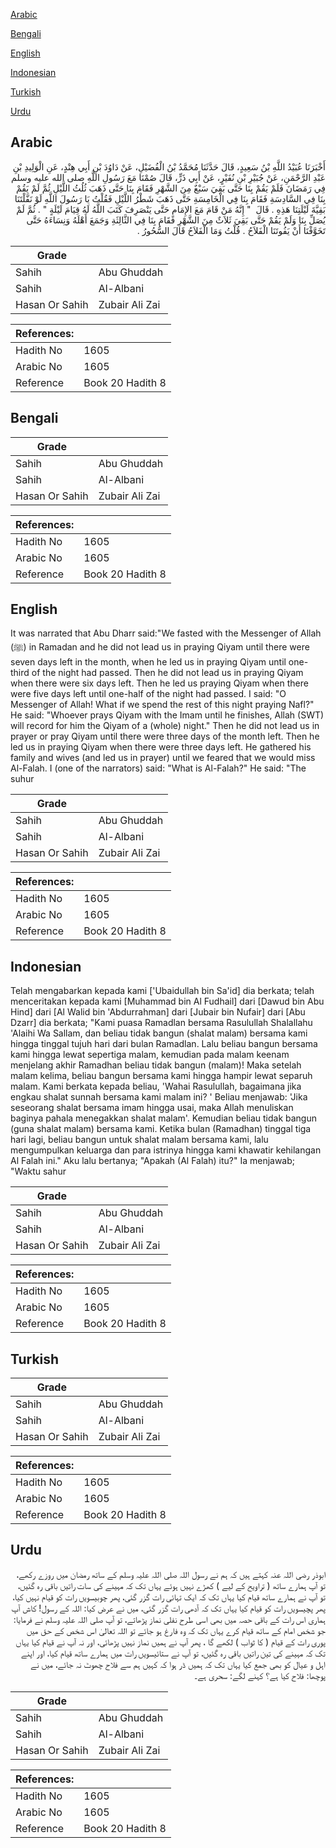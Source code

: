 [Arabic](#arabic)

[Bengali](#bengali)

[English](#english)

[Indonesian](#indonesian)

[Turkish](#turkish)

[Urdu](#urdu)

## Arabic


<div dir="rtl" lang="ar" style={{fontSize:'larger',backgroundColor:'#f8f9fa',padding:20}}>
أَخْبَرَنَا عُبَيْدُ اللَّهِ بْنُ سَعِيدٍ، قَالَ حَدَّثَنَا مُحَمَّدُ بْنُ الْفُضَيْلِ، عَنْ دَاوُدَ بْنِ أَبِي هِنْدٍ، عَنِ الْوَلِيدِ بْنِ عَبْدِ الرَّحْمَنِ، عَنْ جُبَيْرِ بْنِ نُفَيْرٍ، عَنْ أَبِي ذَرٍّ، قَالَ صُمْنَا مَعَ رَسُولِ اللَّهِ صلى الله عليه وسلم فِي رَمَضَانَ فَلَمْ يَقُمْ بِنَا حَتَّى بَقِيَ سَبْعٌ مِنَ الشَّهْرِ فَقَامَ بِنَا حَتَّى ذَهَبَ ثُلُثُ اللَّيْلِ ثُمَّ لَمْ يَقُمْ بِنَا فِي السَّادِسَةِ فَقَامَ بِنَا فِي الْخَامِسَةِ حَتَّى ذَهَبَ شَطْرُ اللَّيْلِ فَقُلْتُ يَا رَسُولَ اللَّهِ لَوْ نَفَّلْتَنَا بَقِيَّةَ لَيْلَتِنَا هَذِهِ ‏.‏ قَالَ ‏ "‏ إِنَّهُ مَنْ قَامَ مَعَ الإِمَامِ حَتَّى يَنْصَرِفَ كَتَبَ اللَّهُ لَهُ قِيَامَ لَيْلَةٍ ‏"‏ ‏.‏ ثُمَّ لَمْ يُصَلِّ بِنَا وَلَمْ يَقُمْ حَتَّى بَقِيَ ثَلاَثٌ مِنَ الشَّهْرِ فَقَامَ بِنَا فِي الثَّالِثَةِ وَجَمَعَ أَهْلَهُ وَنِسَاءَهُ حَتَّى تَخَوَّفْنَا أَنْ يَفُوتَنَا الْفَلاَحُ ‏.‏ قُلْتُ وَمَا الْفَلاَحُ قَالَ السُّحُورُ ‏.‏
</div>
<div style={{backgroundColor:'#f8f9fa',padding:20, marginBottom: 10}}><table> <thead> <tr> <th>Grade</th> <th></th> </tr> </thead> <tbody> <tr><td>Sahih</td><td>Abu Ghuddah</td></tr><tr><td>Sahih</td><td>Al-Albani</td></tr><tr><td>Hasan Or Sahih</td><td>Zubair Ali Zai</td></tr></tbody></table><table> <thead> <tr> <th>References:</th> <th></th> </tr> </thead> <tbody><tr><td>Hadith No</td><td>1605</td></tr><tr><td>Arabic No</td><td>1605</td></tr><tr><td>Reference</td><td>Book 20 Hadith 8</td></tr></tbody></table></div>

## Bengali


<div dir="ltr" lang="bn" style={{fontSize:'larger',backgroundColor:'#f8f9fa',padding:20}}>

</div>
<div style={{backgroundColor:'#f8f9fa',padding:20, marginBottom: 10}}><table> <thead> <tr> <th>Grade</th> <th></th> </tr> </thead> <tbody> <tr><td>Sahih</td><td>Abu Ghuddah</td></tr><tr><td>Sahih</td><td>Al-Albani</td></tr><tr><td>Hasan Or Sahih</td><td>Zubair Ali Zai</td></tr></tbody></table><table> <thead> <tr> <th>References:</th> <th></th> </tr> </thead> <tbody><tr><td>Hadith No</td><td>1605</td></tr><tr><td>Arabic No</td><td>1605</td></tr><tr><td>Reference</td><td>Book 20 Hadith 8</td></tr></tbody></table></div>

## English


<div dir="ltr" lang="en" style={{fontSize:'larger',backgroundColor:'#f8f9fa',padding:20}}>
It was narrated that Abu Dharr said:"We fasted with the Messenger of Allah (ﷺ) in Ramadan and he did not lead us in praying Qiyam until there were seven days left in the month, when he led us in praying Qiyam until one-third of the night had passed. Then he did not lead us in praying Qiyam when there were six days left. Then he led us praying Qiyam when there were five days left until one-half of the night had passed. I said: "O Messenger of Allah! What if we spend the rest of this night praying Nafl?" He said: "Whoever prays Qiyam with the Imam until he finishes, Allah (SWT) will record for him the Qiyam of a (whole) night." Then he did not lead us in prayer or pray Qiyam until there were three days of the month left. Then he led us in praying Qiyam when there were three days left. He gathered his family and wives (and led us in prayer) until we feared that we would miss Al-Falah. I (one of the narrators) said: "What is Al-Falah?" He said: "The suhur
</div>
<div style={{backgroundColor:'#f8f9fa',padding:20, marginBottom: 10}}><table> <thead> <tr> <th>Grade</th> <th></th> </tr> </thead> <tbody> <tr><td>Sahih</td><td>Abu Ghuddah</td></tr><tr><td>Sahih</td><td>Al-Albani</td></tr><tr><td>Hasan Or Sahih</td><td>Zubair Ali Zai</td></tr></tbody></table><table> <thead> <tr> <th>References:</th> <th></th> </tr> </thead> <tbody><tr><td>Hadith No</td><td>1605</td></tr><tr><td>Arabic No</td><td>1605</td></tr><tr><td>Reference</td><td>Book 20 Hadith 8</td></tr></tbody></table></div>

## Indonesian


<div dir="ltr" lang="id" style={{fontSize:'larger',backgroundColor:'#f8f9fa',padding:20}}>
Telah mengabarkan kepada kami ['Ubaidullah bin Sa'id] dia berkata; telah menceritakan kepada kami [Muhammad bin Al Fudhail] dari [Dawud bin Abu Hind] dari [Al Walid bin 'Abdurrahman] dari [Jubair bin Nufair] dari [Abu Dzarr] dia berkata; "Kami puasa Ramadlan bersama Rasulullah Shalallahu 'Alaihi Wa Sallam, dan beliau tidak bangun (shalat malam) bersama kami hingga tinggal tujuh hari dari bulan Ramadlan. Lalu beliau bangun bersama kami hingga lewat sepertiga malam, kemudian pada malam keenam menjelang akhir Ramadhan beliau tidak bangun (malam)! Maka setelah malam kelima, beliau bangun bersama kami hingga hampir lewat separuh malam. Kami berkata kepada beliau, 'Wahai Rasulullah, bagaimana jika engkau shalat sunnah bersama kami malam ini? ' Beliau menjawab: 'Jika seseorang shalat bersama imam hingga usai, maka Allah menuliskan baginya pahala menegakkan shalat malam'. Kemudian beliau tidak bangun (guna shalat malam) bersama kami. Ketika bulan (Ramadhan) tinggal tiga hari lagi, beliau bangun untuk shalat malam bersama kami, lalu mengumpulkan keluarga dan para istrinya hingga kami khawatir kehilangan Al Falah ini." Aku lalu bertanya; "Apakah (Al Falah) itu?" Ia menjawab; "Waktu sahur
</div>
<div style={{backgroundColor:'#f8f9fa',padding:20, marginBottom: 10}}><table> <thead> <tr> <th>Grade</th> <th></th> </tr> </thead> <tbody> <tr><td>Sahih</td><td>Abu Ghuddah</td></tr><tr><td>Sahih</td><td>Al-Albani</td></tr><tr><td>Hasan Or Sahih</td><td>Zubair Ali Zai</td></tr></tbody></table><table> <thead> <tr> <th>References:</th> <th></th> </tr> </thead> <tbody><tr><td>Hadith No</td><td>1605</td></tr><tr><td>Arabic No</td><td>1605</td></tr><tr><td>Reference</td><td>Book 20 Hadith 8</td></tr></tbody></table></div>

## Turkish


<div dir="ltr" lang="tr" style={{fontSize:'larger',backgroundColor:'#f8f9fa',padding:20}}>

</div>
<div style={{backgroundColor:'#f8f9fa',padding:20, marginBottom: 10}}><table> <thead> <tr> <th>Grade</th> <th></th> </tr> </thead> <tbody> <tr><td>Sahih</td><td>Abu Ghuddah</td></tr><tr><td>Sahih</td><td>Al-Albani</td></tr><tr><td>Hasan Or Sahih</td><td>Zubair Ali Zai</td></tr></tbody></table><table> <thead> <tr> <th>References:</th> <th></th> </tr> </thead> <tbody><tr><td>Hadith No</td><td>1605</td></tr><tr><td>Arabic No</td><td>1605</td></tr><tr><td>Reference</td><td>Book 20 Hadith 8</td></tr></tbody></table></div>

## Urdu


<div dir="rtl" lang="ur" style={{fontSize:'larger',backgroundColor:'#f8f9fa',padding:20}}>
ابوذر رضی اللہ عنہ کہتے ہیں کہ ہم نے رسول اللہ صلی اللہ علیہ وسلم کے ساتھ رمضان میں روزے رکھے، تو آپ ہمارے ساتھ ( تراویح کے لیے ) کھڑے نہیں ہوئے یہاں تک کہ مہینے کی سات راتیں باقی رہ گئیں، تو آپ نے ہمارے ساتھ قیام کیا یہاں تک کہ ایک تہائی رات گزر گئی، پھر چوبیسویں رات کو قیام نہیں کیا، پھر پچیسویں رات کو قیام کیا یہاں تک کہ آدھی رات گزر گئی، میں نے عرض کیا: اللہ کے رسول! کاش آپ ہماری اس رات کے باقی حصہ میں بھی اسی طرح نفلی نماز پڑھاتے، تو آپ صلی اللہ علیہ وسلم نے فرمایا: جو شخص امام کے ساتھ قیام کرے یہاں تک کہ وہ فارغ ہو جائے تو اللہ تعالیٰ اس شخص کے حق میں پوری رات کے قیام ( کا ثواب ) لکھے گا ، پھر آپ نے ہمیں نماز نہیں پڑھائی، اور نہ آپ نے قیام کیا یہاں تک کہ مہینے کی تین راتیں باقی رہ گئیں، تو آپ نے ستائیسویں رات میں ہمارے ساتھ قیام کیا، اور اپنے اہل و عیال کو بھی جمع کیا یہاں تک کہ ہمیں ڈر ہوا کہ کہیں ہم سے فلاح چھوٹ نہ جائے، میں نے پوچھا: فلاح کیا ہے؟ کہنے لگے: سحری ہے۔
</div>
<div style={{backgroundColor:'#f8f9fa',padding:20, marginBottom: 10}}><table> <thead> <tr> <th>Grade</th> <th></th> </tr> </thead> <tbody> <tr><td>Sahih</td><td>Abu Ghuddah</td></tr><tr><td>Sahih</td><td>Al-Albani</td></tr><tr><td>Hasan Or Sahih</td><td>Zubair Ali Zai</td></tr></tbody></table><table> <thead> <tr> <th>References:</th> <th></th> </tr> </thead> <tbody><tr><td>Hadith No</td><td>1605</td></tr><tr><td>Arabic No</td><td>1605</td></tr><tr><td>Reference</td><td>Book 20 Hadith 8</td></tr></tbody></table></div>